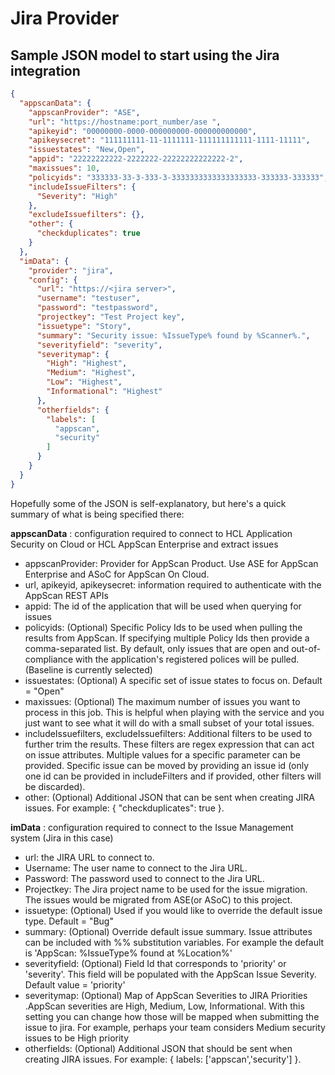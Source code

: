 # Jira Provider

## Sample JSON model to start using the Jira integration
```json
{
  "appscanData": {
    "appscanProvider": "ASE",
    "url": "https://hostname:port_number/ase ",
    "apikeyid": "00000000-0000-000000000-000000000000",
    "apikeysecret": "111111111-11-1111111-111111111111-1111-11111",
    "issuestates": "New,Open",
    "appid": "22222222222-2222222-22222222222222-2",
    "maxissues": 10,
    "policyids": "333333-33-3-333-3-3333333333333333333-333333-333333",
    "includeIssueFilters": {
      "Severity": "High"
    },
    "excludeIssuefilters": {},
    "other": {
      "checkduplicates": true
    }
  },
  "imData": {
    "provider": "jira",
    "config": {
      "url": "https://<jira server>",
      "username": "testuser",
      "password": "testpassword",
      "projectkey": "Test Project key",
      "issuetype": "Story",
      "summary": "Security issue: %IssueType% found by %Scanner%.",
      "severityfield": "severity",
      "severitymap": {
        "High": "Highest",
        "Medium": "Highest",
        "Low": "Highest",
        "Informational": "Highest"
      },
      "otherfields": {
        "labels": [
          "appscan",
          "security"
        ]
      }
    }
  }
}
```
Hopefully some of the JSON is self-explanatory, but here&#39;s a quick summary of what is being specified there:

**appscanData** : configuration required to connect to HCL Application Security on Cloud or HCL AppScan Enterprise and extract issues

- appscanProvider: Provider for AppScan Product. Use ASE for AppScan Enterprise and ASoC for AppScan On Cloud.
- url, apikeyid, apikeysecret: information required to authenticate with the AppScan REST APIs
- appid: The id of the application that will be used when querying for issues
- policyids: (Optional) Specific Policy Ids to be used when pulling the results from AppScan. If specifying multiple Policy Ids then provide a comma-separated list. By default, only issues that are open and out-of-compliance with the application&#39;s registered polices will be pulled. (Baseline is currently selected)
- issuestates: (Optional) A specific set of issue states to focus on. Default = &quot;Open&quot;
- maxissues: (Optional) The maximum number of issues you want to process in this job. This is helpful when playing with the service and you just want to see what it will do with a small subset of your total issues.
- includeIssuefilters, excludeIssuefilters: Additional filters to be used to further trim the results. These filters are regex expression that can act on issue attributes. Multiple values for a specific parameter can be provided. Specific issue can be moved by providing an issue id (only one id can be provided in includeFilters and if provided, other filters will be discarded).
- other: (Optional) Additional JSON that can be sent when creating JIRA issues. For example: { "checkduplicates": true }.

**imData** : configuration required to connect to the Issue Management system (Jira in this case)

- url: the JIRA URL to connect to.
- Username: The user name to connect to the Jira URL.
- Password: The password used to connect to the Jira URL.
- Projectkey: The Jira project name to be used for the issue migration. The issues would be migrated from ASE(or ASoC) to this project.
- issuetype: (Optional) Used if you would like to override the default issue type. Default = &quot;Bug&quot;
- summary: (Optional) Override default issue summary. Issue attributes can be included with %% substitution variables. For example the default is &#39;AppScan: %IssueType% found at %Location%&#39;
- severityfield: (Optional) Field Id that corresponds to &#39;priority&#39; or &#39;severity&#39;. This field will be populated with the AppScan Issue Severity. Default value = &#39;priority&#39;
- severitymap: (Optional) Map of AppScan Severities to JIRA Priorities .AppScan severities are High, Medium, Low, Informational. With this setting you can change how those will be mapped when submitting the issue to jira. For example, perhaps your team considers Medium security issues to be High priority
- otherfields: (Optional) Additional JSON that should be sent when creating JIRA issues. For example: { labels: [&#39;appscan&#39;,&#39;security&#39;] }.
